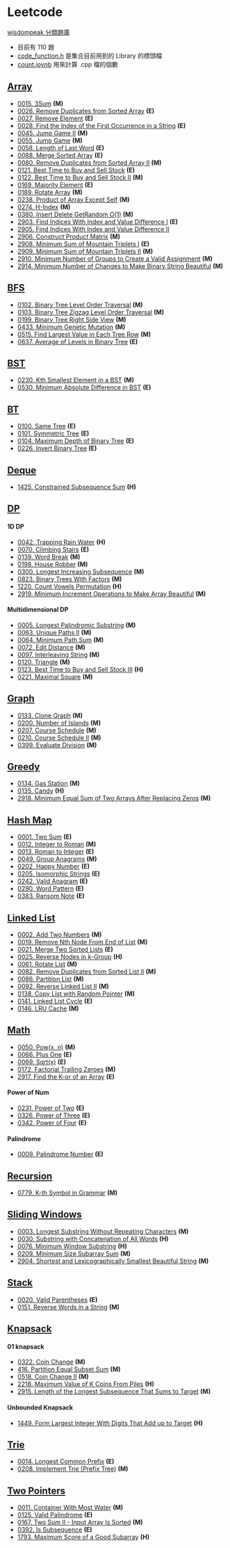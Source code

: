 # Leetcode
[wisdompeak 分類題庫](https://github.com/wisdompeak/LeetCode)<br>

- 目前有 110 題
- [code_function.h](./code_function.h) 是集合目前用到的 Library 的標頭檔
- [count.ipynb](./count.ipynb) 用來計算 .cpp 檔的個數

## [Array](./Array/)
- [0015. 3Sum](./Array/0015-3Sum.cpp) **(M)**
- [0026. Remove Duplicates from Sorted Array](./Array/0026-Remove_Duplicates_from_Sorted_Array.cpp) **(E)**
- [0027. Remove Element](./Array/0027-Remove_Element.cpp) **(E)**
- [0028. Find the Index of the First Occurrence in a String](./Array/0028-Find_the_Index_of_the_First_Occurrence_in_a_String.cpp) **(E)**
- [0045. Jump Game II](./Array/0045-Jump_Game_II.cpp) **(M)**
- [0055. Jump Game](./Array/0055-Jump_Game.cpp) **(M)**
- [0058. Length of Last Word](./Array/0058-Length_of_Last_Word.cpp) **(E)**
- [0088. Merge Sorted Array](./Array/0088-Merge_Sorted_Array.cpp) **(E)**
- [0080. Remove Duplicates from Sorted Array II](./Array/0080-Remove_Duplicates_from_Sorted_Array_II.cpp) **(M)**
- [0121. Best Time to Buy and Sell Stock](./Array/0121-Best_Time_to_Buy_and_Sell_Stock.cpp) **(E)**
- [0122. Best Time to Buy and Sell Stock II](./Array/0122-Best_Time_to_Buy_and_Sell_Stock_II.cpp) **(M)**
- [0169. Majority Element](./Array/0169-Majority_Element.cpp) **(E)**
- [0189. Rotate Array](./Array/0189-Rotate_Array.cpp) **(M)**
- [0238. Product of Array Except Self](./Array/0238-Product_of_Array_Except_Self.cpp) **(M)**
- [0274. H-Index](./Array/0274-H-Index.cpp) **(M)**
- [0380. Insert Delete GetRandom O(1)](./Array/0380-Insert_Delete_GetRandom%20O(1).cpp) **(M)**
- [2903. Find Indices With Index and Value Difference I](./Array/2903-Find_Indices_With_Index_and_Value_Difference_I.cpp) **(E)**
- [2905. Find Indices With Index and Value Difference II](./Array/2905-Find_Indices_With_Index_and_Value_Difference_II.cpp)
- [2906. Construct Product Matrix](./Array/2906-Construct_Product_Matrix.cpp) **(M)**
- [2908. Minimum Sum of Mountain Triplets I](./Array/2908-Minimum_Sum_of_Mountain_Triplets_I.cpp) **(E)**
- [2909. Minimum Sum of Mountain Triplets II](./Array/2909-Minimum_Sum_of_Mountain_Triplets_II.cpp) **(M)**
- [2910. Minimum Number of Groups to Create a Valid Assignment](./Array/2910-Minimum_Number_of_Groups_to_Create_a_Valid_Assignment.cpp) **(M)**
- [2914. Minimum Number of Changes to Make Binary String Beautiful](./Array/2914-Minimum_Number_of_Changes_to_Make_Binary_String_Beautiful.cpp) **(M)**

## [BFS](./BFS/)
- [0102. Binary Tree Level Order Traversal](./BFS/0102-Binary_Tree_Level_Order_Traversal.cpp) **(M)**
- [0103. Binary Tree Zigzag Level Order Traversal](./BFS/0103-Binary_Tree_Zigzag_Level_Order_Traversal.cpp) **(M)**
- [0199. Binary Tree Right Side View](./BFS/0199-Binary_Tree_Right_Side_View.cpp) **(M)**
- [0433. Minimum Genetic Mutation](./BFS/0433-Minimum_Genetic_Mutation.cpp) **(M)**
- [0515. Find Largest Value in Each Tree Row](./BFS/0515-Find_Largest_Value_in_Each_Tree_Row.cpp) **(M)**
- [0637. Average of Levels in Binary Tree](./BFS/0637-Average_of_Levels_in_Binary_Tree.cpp) **(E)**

## [BST](./BST/)
- [0230. Kth Smallest Element in a BST](./BST/0230-Kth_Smallest_Element_in_a_BST.cpp) **(M)**
- [0530. Minimum Absolute Difference in BST](./BST/0530-Minimum_Absolute_Difference_in_BST.cpp) **(E)**

## [BT](./BT/)
- [0100. Same Tree](./BT/0100-Same_Tree.cpp) **(E)**
- [0101. Symmetric Tree](./BT/0101-Symmetric_Tree.cpp) **(E)**
- [0104. Maximum Depth of Binary Tree](./BT/0104-Maximum_Depth_of_Binary_Tree.cpp) **(E)**
- [0226. Invert Binary Tree](./BT/0226-Invert_Binary_Tree.cpp) **(E)**

## [Deque](./Deque/)
- [1425. Constrained Subsequence Sum](./Deque/1425-Constrained_Subsequence_Sum.cpp) **(H)**

## [DP](./DP/)
#### 1D DP
- [0042. Trapping Rain Water](./DP/0042-Trapping_Rain_Water.cpp) **(H)**
- [0070. Climbing Stairs](./DP/0070-Climbing_Stairs.cpp) **(E)**
- [0139. Word Break](./DP/0139-Word_Break.cpp) **(M)**
- [0198. House Robber](./DP/0198-House_Robber.cpp) **(M)**
- [0300. Longest Increasing Subsequence](./DP/0300-Longest_Increasing_Subsequence.cpp) **(M)**
- [0823. Binary Trees With Factors](./DP/0823-Binary_Trees_With_Factors.cpp) **(M)**
- [1220. Count Vowels Permutation](./DP/1220-Count_Vowels_Permutation.cpp) **(H)**
- [2919. Minimum Increment Operations to Make Array Beautiful](./DP/2919-Minimum_Increment_Operations_to_Make_Array_Beautiful.cpp) **(M)**

#### Multidimensional DP
- [0005. Longest Palindromic Substring](./DP/0005-Longest_Palindromic_Substring.cpp) **(M)**
- [0063. Unique Paths II](./DP/0063-Unique_Paths_II.cpp) **(M)**
- [0064. Minimum Path Sum](./DP/0064-Minimum_Path_Sum.cpp) **(M)**
- [0072. Edit Distance](./DP/0072-Edit_Distance.cpp) **(M)**
- [0097. Interleaving String](./DP/0097-Interleaving_String.cpp) **(M)**
- [0120. Triangle](./DP/0120-Triangle.cpp) **(M)**
- [0123. Best Time to Buy and Sell Stock III](./DP/0123-Best_Time_to_Buy_and_Sell_Stock_III.cpp) **(H)**
- [0221. Maximal Square](./DP/0221-Maximal_Square.cpp) **(M)**

## [Graph](./Graph/)
- [0133. Clone Graph](./Graph/0133-Clone_Graph.cpp) **(M)**
- [0200. Number of Islands](./Graph/0200-Number_of_Islands.cpp) **(M)**
- [0207. Course Schedule](./Graph/0207-Course_Schedule.cpp) **(M)**
- [0210. Course Schedule II](./Graph/0210-Course_Schedule_II.cpp) **(M)**
- [0399. Evaluate Division](./Graph/0399-Evaluate_Division.cpp) **(M)**

## [Greedy](./Greedy/)
- [0134. Gas Station](./Greedy/0134-Gas%20Station.cpp) **(M)**
- [0135. Candy](./Greedy/0135-Candy.cppp) **(H)**
- [2918. Minimum Equal Sum of Two Arrays After Replacing Zeros](./Greedy/2918-Minimum_Equal_Sum_of_Two_Arrays_After_Replacing_Zeros.cpp) **(M)**

## [Hash Map](./HashMap/)
- [0001. Two Sum](./HashMap/0001-Two_Sum.cpp) **(E)**
- [0012. Integer to Roman](./HashMap/0012-Integer_to_Roman.cpp) **(M)**
- [0013. Roman to Integer](./HashMap/0013-Roman_to_Integer.cpp) **(E)**
- [0049. Group Anagrams](./HashMap/0049-Group_Anagrams.cpp) **(M)**
- [0202. Happy Number](./HashMap/0202-Happy_Number.cpp) **(E)**
- [0205. Isomorphic Strings](./HashMap/0205-Isomorphic_Strings.cpp) **(E)**
- [0242. Valid Anagram](./HashMap/0242-Valid_Anagram.cpp) **(E)**
- [0290. Word Pattern](./HashMap/0290-Word_Pattern.cpp) **(E)**
- [0383. Ransom Note](./HashMap/0383-Ransom_Note.cpp) **(E)**

## [Linked List](./LinkedList/)
- [0002. Add Two Numbers](./LinkedList/0002-Add_Two_Numbers.cpp) **(M)**
- [0019. Remove Nth Node From End of List](./LinkedList/0019-Remove_Nth_Node_From_End_of_List.cpp) **(M)**
- [0021. Merge Two Sorted Lists](./LinkedList/0021-Merge_Two_Sorted_Lists.cpp) **(E)**
- [0025. Reverse Nodes in k-Group](./LinkedList/0025-Reverse_Nodes_in_k-Group.cpp) **(H)**
- [0061. Rotate List](./LinkedList/0061-Rotate_List.cpp) **(M)**
- [0082. Remove Duplicates from Sorted List II](./LinkedList/0082-Remove_Duplicates_from_Sorted_List_II.cpp) **(M)**
- [0086. Partition List](./LinkedList/0086-Partition_List.cpp) **(M)**
- [0092. Reverse Linked List II](./LinkedList/0092-Reverse_Linked_List_II.cpp) **(M)**
- [0138. Copy List with Random Pointer](./LinkedList/0138-Copy_List_with_Random_Pointer.cpp) **(M)**
- [0141. Linked List Cycle](./LinkedList/0141-Linked_List_Cycle.cpp) **(E)**
- [0146. LRU Cache](./LinkedList/0146-LRU_Cache.cpp) **(M)**

## [Math](./Math/)
- [0050. Pow(x, n)](./Math/0050-Pow(x,%20n).cpp) **(M)**
- [0066. Plus One](./Math/0066-Plus_One.cpp) **(E)**
- [0069. Sqrt(x)](./Math/0069-Sqrt(x).cpp) **(E)**
- [0172. Factorial Trailing Zeroes](./Math/0172-Factorial_Trailing_Zeroes.cpp) **(M)**
- [2917. Find the K-or of an Array](./Math/2917-Find_the_K-or_of_an_Array.cpp) **(E)**

#### Power of Num
- [0231. Power of Two](./Math/0231-Power_of_Two.cpp) **(E)**
- [0326. Power of Three](./Math/0326-Power_of_Three.cpp) **(E)**
- [0342. Power of Four](./Math/0342-Power_of_Four.cpp) **(E)**

#### Palindrome
- [0009. Palindrome Number](./Math/0009-Palindrome_Number.cpp) **(E)**

## [Recursion](./Recursion/)
- [0779. K-th Symbol in Grammar](./Recursion/0779-K-th_Symbol_in_Grammar.cpp) **(M)**

## [Sliding Windows](./SlidingWindows/)
- [0003. Longest Substring Without Repeating Characters](./SlidingWindows/0003-Longest_Substring_Without_Repeating_Characters.cpp) **(M)**
- [0030. Substring with Concatenation of All Words](./SlidingWindows/0030-Substring_with_Concatenation_of_All_Words.cpp) **(H)**
- [0076. Minimum Window Substring](./SlidingWindows/0076-Minimum_Window_Substring.cpp) **(H)**
- [0209. Minimum Size Subarray Sum](./SlidingWindows/0209-Minimum_Size_Subarray_Sum.cpp) **(M)**
- [2904. Shortest and Lexicographically Smallest Beautiful String](./SlidingWindows/2904-Shortest_and_Lexicographically_Smallest_Beautiful_String.cpp) **(M)**

## [Stack](./Stack/)
- [0020. Valid Parentheses](./Stack/0020-Valid_Parentheses.cpp) **(E)**
- [0151. Reverse Words in a String](./Stack/0151-Reverse_Words_in_a_String.cpp) **(M)**

## [Knapsack](./Knapsack/)
#### 01 knapsack
- [0322. Coin Change](./Knapsack/0322-Coin_Change.cpp) **(M)**
- [416. Partition Equal Subset Sum](./Knapsack/0416-Partition_Equal_Subset%20Sum.cpp) **(M)**
- [0518. Coin Change II](./Knapsack/0518-Coin_Change_II.cpp) **(M)**
- [2218. Maximum Value of K Coins From Piles](./Knapsack/2218-Maximum_Value_of_K_Coins_From_Piles.cpp) **(H)**
- [2915. Length of the Longest Subsequence That Sums to Target](./Knapsack/2915-Length_of_the_Longest_Subsequence_That_Sums_to_Target.cpp) **(M)**

#### Unbounded Knapsack
- [1449. Form Largest Integer With Digits That Add up to Target](./Knapsack/1449-Form_Largest_Integer_With_Digits_That_Add_up_to_Target.cpp) **(H)**


## [Trie](./Trie/)
- [0014. Longest Common Prefix](./Trie/0014-Longest_Common_Prefix.cpp) **(E)**
- [0208. Implement Trie (Prefix Tree)](./Trie/0208-Implement_Trie_(Prefix%20Tree).cpp) **(M)**

## [Two Pointers](./TwoPointers/)
- [0011. Container With Most Water](./TwoPointers/0011-Container_With_Most_Water.cpp) **(M)**
- [0125. Valid Palindrome](./TwoPointers/0125-Valid_Palindrome.cpp) **(E)**
- [0167. Two Sum II - Input Array Is Sorted](./TwoPointers/0167-Two_Sum_II-Input_Array_Is_Sorted.cpp) **(M)**
- [0392. Is Subsequence](./TwoPointers/0392-Is_Subsequence.cpp) **(E)**
- [1793. Maximum Score of a Good Subarray](./TwoPointers/1793-Maximum_Score_of_a_Good_Subarray.cpp) **(H)**
